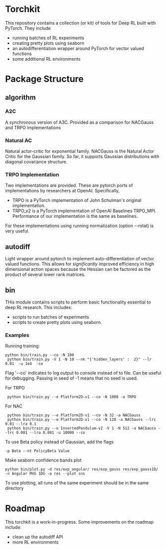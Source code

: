 # Torchkit

This repository contains a collection (or kit) of tools for Deep RL built with PyTorch. They include
 - running batches of RL experiments
 - creating pretty plots using seaborn
 - an autodifferentiation wrapper around PyTorch for vector valued functions
 - some additional RL environments

# Package Structure

## algorithm
### A2C
A synchronous version of A3C. Provided as a comparison for NACGauss and TRPO implementations

### Natural AC
Natural actor-critic for exponential family. NACGauss is the Natural Actor Critic for the Gaussian family. So far, it supports Gaussian distributions with diagonal covariance structure.



### TRPO Implementation
Two implementations are provided. These are pytorch ports of implementations by researchers at OpenAI. Specifically,
 - TRPO is a PyTorch implementation of John Schulman's original implementation.
 - TRPO_v2 is a PyTorch implementation of OpenAI Baselines TRPO_MPI. Performance of our implementation is the same as baselines.

For these implementations using running normalization (option --rstat) is very useful.


## autodiff
Light wrapper around pytorch to implement auto-differentiation of vector valued functions. This allows for *significantly* improved efficiency in high dimensional action spaces because the  Hessian can be factored as the product of several lower rank matrices.


## bin
THis module contains scripts to perform basic functionality essential to deep RL research. This includes:
 - scripts to run batches of experiments
 - scripts to create pretty plots using seaborn.

### Examples
Running training:
```
python bin/train.py --co -N 100
 python bin/train.py -V 1 -N 10 --nk "{'hidden_layers' :  2}" --lr 0.01  -u 1e4  -co
```
Flag '--co' indicates to log output to console instead of to file. Can be useful for debugging. Passing in seed of -1 means that no seed is used.

For TRPO
```
 python bin/train.py --e Platform2D-v1 --co -N 1000 -a TRPO
```
For NAC
```
 python bin/train.py --e Platform2D-v1 --co -N 32 -a NACGauss
 python bin/train.py --e Platform2D-v1 --co -N 128 -a NACGauss --lrc 0.01 --lra 0.1
 python bin/train.py --e InvertedPendulum-v2 -V 1 -N 512 -a NACGauss --lrc 0.001 --lra 0.001 -u 10000 --co
```
To use Beta policy instead of Gaussian, add the flags
```
-p Beta --nt PolicyBeta Value
```
Make seaborn confidence bands plot
```
python bin/plot.py -d res/exp_angular/ res/exp_gauss res/exp_gauss1D/ -n Angular MVG 1DG -o res --plot sns
```
To use plotting, all runs of the same experiment should be in the same directory


# Roadmap
This torchkit is a work-in-progress. Some improvements on the roadmap include:
 - clean up the autodiff API
 - more RL environments
